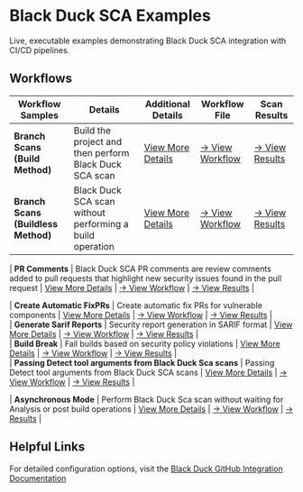 # Black Duck SCA Examples                                                                                                                                                                                                                          
                                                                                                                                                                                                                                                   
Live, executable examples demonstrating Black Duck SCA integration with CI/CD pipelines.                                                                                                                                                           
                                                                                                                                                                                                                                                   
## Workflows                                                                                                                                                                                                                              
                                                                                                                                                                                                                                                   
| Workflow Samples | Details | Additional Details | Workflow File | Scan Results |                                                                                                                                                                
|---------|-------------|---------------|---------------------|-------------------|                                                                                                                                                                
| **Branch Scans (Build Method)** | Build the project and then perform Black Duck SCA scan | [View More Details](https://github.com/blackducksca-workflow-examples/full-scan) | [→ View Workflow](https://github.com/blackducksca-workflow-examples/full-scan/blob/main/.github/workflows/nodejs-npm.yml) |[→ View Results](https://blackducksca-workflow-examples.github.io/full-scan/) |                                                                                         
| **Branch Scans (Buildless Method)** | Black Duck SCA scan without performing a build operation | [View More Details](https://github.com/blackducksca-workflow-examples/install-directory-custom-paths) | [→ View Workflow](https://github.com/blackducksca-workflow-examples/install-directory-custom-paths/blob/main/.github/workflows/nodejs-npm.yml) | [→ View Results](https://blackducksca-workflow-examples.github.io/install-directory-custom-paths/) |                                                                                                                                                            

| **PR Comments** | Black Duck SCA PR comments are review comments added to pull requests that highlight new security issues found in the pull request |  [View More Details](https://github.com/blackducksca-workflow-examples/pr-comments) | [→ View Workflow](https://github.com/blackducksca-workflow-examples/pr-comments/blob/main/.github/workflows/nodejs-npm.yml) | [→ View Results](https://blackducksca-workflow-examples.github.io/pr-comments/) |                                                                   

| **Create Automatic FixPRs** | Create automatic fix PRs for vulnerable components |  [View More Details](https://github.com/blackducksca-workflow-examples/automatic-fixpr) | [→ View Workflow](https://github.com/blackducksca-workflow-examples/automatic-fixpr/blob/main/.github/workflows/nodejs-npm.yml) | [→ View Results](https://blackducksca-workflow-examples.github.io/automatic-fixpr/) |                                                                            
| **Generate Sarif Reports** | Security report generation in SARIF format |  [View More Details](https://github.com/blackducksca-workflow-examples/sarif-generation) | [→ View Workflow](https://github.com/blackducksca-workflow-examples/sarif-generation/blob/main/.github/workflows/nodejs-npm.yml) | [→ View Results](https://blackducksca-workflow-examples.github.io/sarif-generation/) |                                                                          
| **Build Break** | Fail builds based on security policy violations |  [View More Details](https://github.com/blackducksca-workflow-examples/build-break) | [→ View Workflow](https://github.com/blackducksca-workflow-examples/build-break/blob/main/.github/workflows/nodejs-npm.yml) | [→ View Results](https://blackducksca-workflow-examples.github.io/build-break/) |                                                                                                                                   
| **Passing Detect tool arguments from Black Duck Sca scans** | Passing Detect tool arguments from Black Duck SCA scans | [View More Details](https://github.com/blackducksca-workflow-examples/arbitrary-params) | [→ View Workflow](https://github.com/blackducksca-workflow-examples/arbitrary-params/blob/main/.github/workflows/nodejs-npm.yml) | [→ View Results](https://blackducksca-workflow-examples.github.io/arbitrary-params/) |

| **Asynchronous Mode** | Perform Black Duck Sca scan without waiting for Analysis or post build operations | [View More Details](https://github.com/blackducksca-workflow-examples/async-mode) | [→ View Workflow](https://github.com/blackducksca-workflow-examples/async-mode/blob/main/.github/workflows/nodejs-npm.yml) | [→ Results](https://blackducksca-workflow-examples.github.io/async-mode/) |                                                                                                                                                                                                                                        
                                                                                                                                                                                                                                                   
## Helpful Links                                                                                                                                                                                                                         
For detailed configuration options, visit the [Black Duck GitHub Integration Documentation](https://documentation.blackduck.com/bundle/bridge/page/documentation/c_github-blackduck.html)
